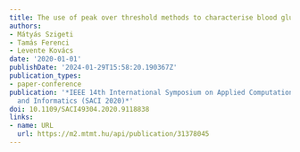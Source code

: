 ```yaml
---
title: The use of peak over threshold methods to characterise blood glucose curves
authors:
- Mátyás Szigeti
- Tamás Ferenci
- Levente Kovács
date: '2020-01-01'
publishDate: '2024-01-29T15:58:20.190367Z'
publication_types:
- paper-conference
publication: '*IEEE 14th International Symposium on Applied Computational Intelligence
  and Informatics (SACI 2020)*'
doi: 10.1109/SACI49304.2020.9118838
links:
- name: URL
  url: https://m2.mtmt.hu/api/publication/31378045
---
```

